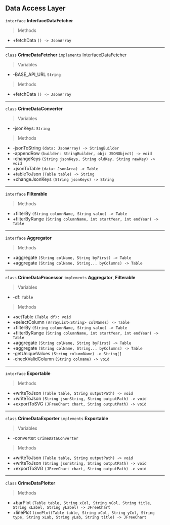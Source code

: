 ## Data Access Layer

`interface` **InterfaceDataFetcher**

> Methods

- +fetchData `() -> JsonArray`

---

`class` **CrimeDataFetcher** `implements` InterfaceDataFetcher

> Variables

- -BASE_API_URL `String`

> Methods

- +fetchData `() -> JsonArray`

---

`class` **CrimeDataConverter**

> Variables

- -jsonKeys: `String`

> Methods

- -jsonToString `(data: JsonArray) -> StringBuilder`
- -appendRow `(builder: StringBuilder, obj: JSONObject) -> void`
- -changeKeys `(String jsonKeys, String oldKey, String newKey) -> void`
- +jsonToTable `(data: JsonArra) -> Table`
- +tableToJson `(Table table) -> String`
- +changeJsonKeys `(String jsonKeys) -> String`


---

`interface` **Filterable**

> Methods

- +filterBy `(String columnName, String value) -> Table`
- +filterByRange `(String columnName, int startYear, int endYear) -> Table`

---

`interface` **Aggregator**

> Methods

- +aggregate `(String colName, String byFirst) -> Table`
- +aggregate `(String colName, String... byColumns) -> Table`

---

`class` **CrimeDataProcessor** `implements` **Aggregator**, **Filterable**

> Variables

- -df: `Table`

> Methods

- +setTable `(Table df): void`
- +selectColumn `(ArrayList<String> colNames) -> Table`
- +filterBy `(String columnName, String value) -> Table`
- +filterByRange `(String columnName, int startYear, int endYear) -> Table`
- +aggregate `(String colName, String byFirst) -> Table`
- +aggregate `(String colName, String... byColumns) -> Table`
- -getUniqueValues `(String columnName) -> String[]`
- -checkValidColumn `(String colname) -> void`

---
`interface` **Exportable**

> Methods
- +writeToJson `(Table table, String outputPath) -> void`
- +writeToJson `(String jsonString, String outputPath) -> void`
- +exportToSVG `(JFreeChart chart, String outputPath) -> void`


---

`class` **CrimeDataExporter** `implements` **Exportable**

> Variables
- -converter: `CrimeDataConverter`

> Methods

- +writeToJson `(Table table, String outputPath) -> void`
- +writeToJson `(String jsonString, String outputPath) -> void`
- +exportToSVG `(JFreeChart chart, String outputPath) -> void`

---

`class` **CrimeDataPlotter**

> Methods

- +barPlot `(Table table, String xCol, String yCol, String title, String xLabel, String yLabel) -> JFreeChart`
- +linePlot `linePlot(Table table, String xCol, String yCol, String type, String xLab, String yLab, String title) -> JFreeChart`

